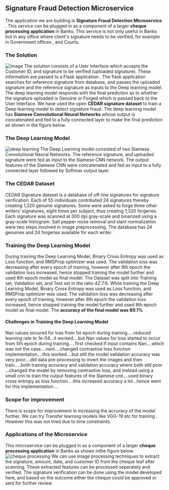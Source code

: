## Signature Fraud Detection Microservice
   The application we are building is **Signature Fraud Detection Microservice** . This service can be plugged in as a component of a larger **cheque processing application** in Banks. This service is not only useful in Banks but in any office where client's signature needs to be verified, for example in Government offices , and Courts.
### The Solution
![image](https://user-images.githubusercontent.com/85877266/191704010-93965294-50d8-4101-8b22-320312c33fad.png)
The solution consists of a User Interface which accepts the Customer ID, and signature to be verified (uploaded signature). These information are passed to a Flask application . The flask application searches for reference signature from database, and passes the uploaded signature and the reference signature as inputs to the Deep learning model. The deep learning model responds with the final prediction as to whether the signature uploaded is Genuine or Forged which is passed back to the User Interface.
   We have used the open **CEDAR signature dataset** to train a Deep learning model to detect signature fraud. The deep learning model has **Siamese Convolutional Neural Networks** whose output is concatenated and fed to a fully connected layer to make the final prediction as shown in the figure below.
### The Deep Learning Model
![deep learning](https://user-images.githubusercontent.com/85877266/191706026-995053d3-5487-4138-ac3d-c9c1e3631ad4.png)
The Deep Learning model consisted of two SIamese Convolutional Neural Networks. The reference signature, and uploaded signature were fed as input to the Siamese CNN network. The output features of the Siamese CNN were concatenated and fed as input to a fully connected layer followed by Softmax output layer.
### The CEDAR Dataset
CEDAR Signature dataset is a database of off-line signatures for signature verification. Each of 55 individuals contributed 24 signatures thereby creating 1,320 genuine signatures. Some were asked to forge three other writers’ signatures, eight times per subject, thus creating 1,320 forgeries. Each signature was scanned at 300 dpi gray-scale and binarized using a gray-scale histogram. Salt pepper noise removal and slant normalization were two steps involved in image preprocessing. The database has 24 genuines and 24 forgeries available for each writer.

### Training the Deep Learning Model
During training the Deep Learning Model, Binary Cross Entropy was used as Loss function, and RMSProp optimizer was used. The validation loss was decreasing after every epoch of training, however after 8th epoch the validation loss increased, hence stopped training the model further and used 8th epoch model as final model.
The Dataset was split into Training set, Validation set, and Test set in the ratio 42:7:6. While training the Deep Learning Model, Binary Cross Entropy was used as Loss function, and RMSProp optimizer was used. The validation loss was decreasing after every epoch of training, however after 8th epoch the validation loss increased, hence stopped training the model further and used 8th epoch model as final model. The **accuracy of the final model was 80.1%**

#### Challenges in Training the Deep Learning Model
Nan values occured for loss from 1st epoch during training…..reduced learning rate to 1e-04…it worked….but Nan values for loss started to occur from 5th epoch during training…..first checked if input contains Nan….which was not the case….next….changed contrastive loss function implementation….this worked….but still the model validation accuracy was very poor….did data pre-processing to invert the images and then train…..both training accuracy and validation accuracy where both still poor …changed the model by removing contrastive loss, and instead using a small cnn to train the output features of the Siamese cnn….used binary cross entropy as loss function….this increased accuracy a lot…hence went for this implementation….
### Scope for improvement
There is scope for improvement in increasing the accuracy of the model further. We can try Transfer learning models like VGG-19 etc for training . However this was not tried due to time constraints. 
### Applications of the Microservice
 This microservice can be plugged in as a component of a larger **cheque processing application** in Banks as shown inthe figure below.
![cheque processing](https://user-images.githubusercontent.com/85877266/191708852-5c50bde0-fa1c-4415-80aa-2fdc2d067e6a.png)
We can use image processing techniques to extract the signature, amount, date, and customer ID from the cheque leaf after scanning. These extracted features can be processed seperately and verified. The signature verification can be done using the model developed here, and based on the outcome either the cheque could be approved or sent for further review.


